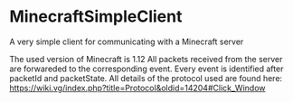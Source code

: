 # MinecraftSimpleClient
A very simple client for communicating with a Minecraft server

The used version of Minecraft is 1.12
All packets received from the server are forwareded to the corresponding event. Every event is identified after packetId and packetState.
All details of the protocol used are found here: https://wiki.vg/index.php?title=Protocol&oldid=14204#Click_Window
